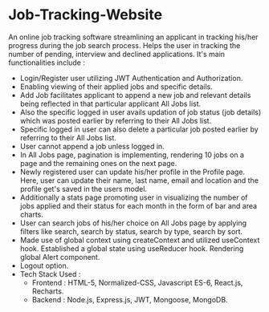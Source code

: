 # Job-Tracking-Website
An online job tracking software streamlining an applicant in tracking his/her progress during the job search process. Helps the user in tracking the number of pending, interview and declined applications.
It's main functionalities include : 
- Login/Register user utilizing JWT Authentication and Authorization.
- Enabling viewing of their applied jobs and specific details.
- Add Job facilitates applicant to append a new job and relevant details being reflected in that particular applicant All Jobs list.
- Also the specific logged in user avails updation of job status (job details) which was posted earlier by referring to their All Jobs list.
- Specific logged in user can also delete a particular job posted earlier by referring to their All Jobs list.
- User cannot append a job unless logged in.
- In All Jobs page, pagination is implementing, rendering 10 jobs on a page and the remaining ones on the next page.
- Newly registered user can update his/her profile in the Profile page. Here, user can update their name, last name, email and location and the profile get's saved in the users model.
- Additionally a stats page promoting user in visualizing the number of jobs applied and their status for each month in the form of bar and area charts.
- User can search jobs of his/her choice on All Jobs page by applying filters like search, search by status, search by type, search by sort. 
- Made use of global context using createContext and utilized useContext hook. Established a global state using useReducer hook. Rendering global Alert component.
- Logout option.
- Tech Stack Used :
  - Frontend : HTML-5, Normalized-CSS, Javascript ES-6, React.js, Recharts.
  - Backend :  Node.js, Express.js, JWT, Mongoose, MongoDB.
